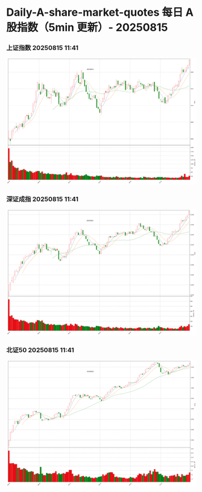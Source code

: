 
# Daily-A-share-market-quotes 每日 A 股指数（5min 更新）- 20250815

### 上证指数 20250815 11:41
![](./fig/2025/8/20250815-sh000001.png)

### 深证成指 20250815 11:41
![](./fig/2025/8/20250815-sz399001.png)

### 北证50 20250815 11:41
![](./fig/2025/8/20250815-bj899050.png)
